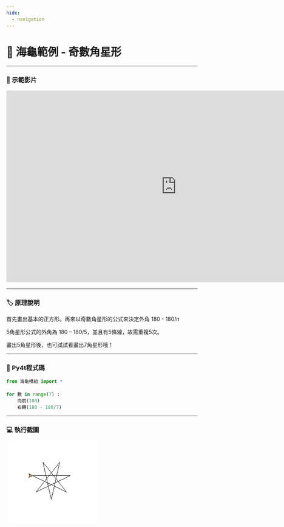 ```yaml
---
hide:
  - navigation
---
```


# 🔰 海龜範例 - 奇數角星形

--------------

### 🎦 示範影片

<iframe width="896" height="504" src="https://www.youtube.com/embed/hlib0KmRiI0" title="YouTube video player" frameborder="0" allow="accelerometer; autoplay; clipboard-write; encrypted-media; gyroscope; picture-in-picture" allowfullscreen></iframe>

--------------

### 🏷️ 原理說明

首先畫出基本的正方形。再來以奇數角星形的公式來決定外角 180 - 180/n

5角星形公式的外角為 180 – 180/5，並且有5條線，故需重複5次。

畫出5角星形後，也可試試看畫出7角星形哦！

--------------

### 📄 Py4t程式碼

```python
from 海龜模組 import *

for 數 in range(7) :
    向前(100)
    右轉(180 - 180/7)
```

--------------

### 💻 執行截圖

![執行截圖](odd_number_star.jpg)


